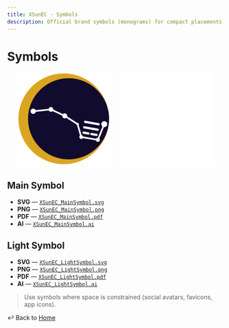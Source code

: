 ```yaml
---
title: XSunEC · Symbols
description: Official brand symbols (monograms) for compact placements and avatars.
---
```


# Symbols

<p align="center">
  <img src="https://raw.githubusercontent.com/VictorXSun/XSunEC-BrandAssets/main/logos/symbols/XSunEC_MainSymbol.png" width="220" alt="Main Symbol preview"/>
  &nbsp;&nbsp;&nbsp;
  <img src="https://raw.githubusercontent.com/VictorXSun/XSunEC-BrandAssets/main/logos/symbols/XSunEC_LightSymbol.png" width="220" alt="Light Symbol preview"/>
</p>

## Main Symbol
- **SVG** — [`XSunEC_MainSymbol.svg`](https://raw.githubusercontent.com/VictorXSun/XSunEC-BrandAssets/main/logos/symbols/XSunEC_MainSymbol.svg)
- **PNG** — [`XSunEC_MainSymbol.png`](https://raw.githubusercontent.com/VictorXSun/XSunEC-BrandAssets/main/logos/symbols/XSunEC_MainSymbol.png)
- **PDF** — [`XSunEC_MainSymbol.pdf`](https://raw.githubusercontent.com/VictorXSun/XSunEC-BrandAssets/main/logos/symbols/XSunEC_MainSymbol.pdf)
- **AI** — [`XSunEC_MainSymbol.ai`](https://raw.githubusercontent.com/VictorXSun/XSunEC-BrandAssets/main/logos/symbols/XSunEC_MainSymbol.ai)

## Light Symbol
- **SVG** — [`XSunEC_LightSymbol.svg`](https://raw.githubusercontent.com/VictorXSun/XSunEC-BrandAssets/main/logos/symbols/XSunEC_LightSymbol.svg)
- **PNG** — [`XSunEC_LightSymbol.png`](https://raw.githubusercontent.com/VictorXSun/XSunEC-BrandAssets/main/logos/symbols/XSunEC_LightSymbol.png)
- **PDF** — [`XSunEC_LightSymbol.pdf`](https://raw.githubusercontent.com/VictorXSun/XSunEC-BrandAssets/main/logos/symbols/XSunEC_LightSymbol.pdf)
- **AI** — [`XSunEC_LightSymbol.ai`](https://raw.githubusercontent.com/VictorXSun/XSunEC-BrandAssets/main/logos/symbols/XSunEC_LightSymbol.ai)

> Use symbols where space is constrained (social avatars, favicons, app icons).

↩ Back to [Home](/)
